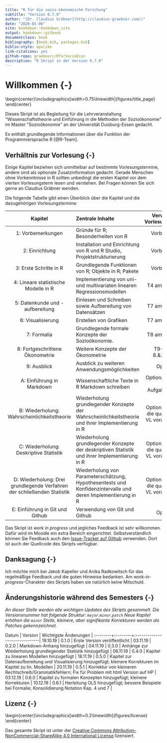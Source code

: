 ```yaml
--- 
title: "R für die sozio-ökonomische Forschung"
subtitle: "Version 0.7.0"
author: "[Dr. Claudius Gräbner](http://claudius-graebner.com/)"
date: "2020-01-06" 
site: bookdown::bookdown_site
output: bookdown::gitbook
documentclass: book
bibliography: [book.bib, packages.bib]
biblio-style: apalike
link-citations: yes
github-repo: graebnerc/RforSocioEcon
description: "R Skript in der Version 0.7.0"
---
```


# Willkommen {-}


\begin{center}\includegraphics[width=0.75\linewidth]{figures/title_page} \end{center}

Dieses Skript ist als Begleitung für die Lehrveranstaltung 
"Wissenschaftstheorie und Einführung in die Methoden der Sozioökonomie"
im Master "Sozioökonomie" an der Universität Duisburg-Essen gedacht.

Es enthält grundlegende Informationen über die Funktion der
Programmiersprache R [@R-Team]. 

## Verhältnis zur Vorlesung {-}

Einige Kapitel beziehen sich unmittelbar auf bestimmte Vorlesungstermine,
andere sind als optionale Zusatzinformation gedacht.
Gerade Menschen ohne Vorkenntnisse in R sollten unbedingt die ersten Kapitel
vor dem vierten Vorlesungsterm lesen und verstehen. Bei Fragen können Sie sich
gerne an Claudius Gräbner wenden.

Die folgende Tabelle gibt einen Überblick über die Kapitel und die dazugehörigen
Vorlesungstermine:

Kapitel              | Zentrale Inhalte            | Verwandter Vorlesungstermin |
|:------------------:|:----------------------------|:---------------------------:|
| 1: Vorbemerkungen | Gründe für R; Besonderheiten von R | Vorbereitung |
| 2: Einrichtung | Installation und Einrichtung von R und R Studio, Projektstrukturierung | Vorbereitung |
| 3: Erste Schritte in R | Grundlegende Funktionen von R; Objekte in R; Pakete | Vorbereitung |
| 4: Lineare statistische Modelle in R | Implementierung von uni- und multivariaten linearen Regressionsmodellen | T4 am 06.11.19 |
| 5: Datenkunde und -aufbereitung | Einlesen und Schreiben sowie Aufbereitung von Datensätzen | T7 am 27.11.19 |
| 6: Visualisierung | Erstellen von Grafiken | T7 am 27.11.19 |
| 7: Formalia | Grundlegende formale Konzepte der Sozioökonomie. | T8 am 11.12.19 |
| 8: Fortgeschrittene Ökonometrie | Weitere Konzepte der Ökonometrie | T9-10 am 8.&15.1.20|
| 9: Ausblick | Ausblick zu weiteren Anwendungsmöglichkeiten | Optional |
| A: Einführung in Markdown | Wissenschaftliche Texte in R Markdown schreiben |Optional; relevant für Aufgabenblätter|
| B: Wiederholung: Wahrscheinlichkeitstheorie  | Wiederholung grundlegender Konzepte der Wahrscheinlichkeitstheorie und ihrer Implementierung in R | Optional; wird für die quantitativen VL vorausgesetzt |
| C: Wiederholung: Deskriptive Statistik  | Wiederholung grundlegender Konzepte der deskriptiven Statistik und ihrer Implementierung in R | Optional; wird für die quantitativen VL vorausgesetzt |
| D: Wiederholung: Drei grundlegende Verfahren der schließenden Statistik  | Wiederholung von Parameterschätzung, Hypothesentests und Konfidenzintervalle und deren Implementierung in R| Optional; wird für die quantitativen VL vorausgesetzt |
| E: Einführung in Git und Github | Verwendung von Git und Github | Optional |

Das Skript ist *work in progress* und jegliches Feedback ist sehr willkommen.
Dafür wird im Moodle ein extra Bereich eingerichtet.
Selbstverständlich können Sie Feedback auch den 
[Issue-Tracker auf Github](https://github.com/graebnerc/RforSocioEcon/issues) 
verwenden. Dort ist auch der Quellcode des Skripts verfügbar.

## Danksagung {-}

Ich möchte mich bei Jakob Kapeller und Anika Radkowitsch für das regelmäßige 
Feedback und die guten Hinweise bedanken. Am *work-in-progress*-Charakter
des Skripts haben sie natürlich keine Mitschuld.

## Änderungshistorie während des Semesters {-}

*An dieser Stelle werden alle wichtigen Updates des Skripts gesammelt.*
*Die Versionsnummer hat folgende Struktur: `major`.`minor`.`patch`*
*Neue Kapitel erhöhen die `minor` Stelle, kleinere, aber signifikante*
*Korrekturen werden als Patches gekennzeichnet.*

Datum    | Version | Wichtigste Änderungen         |
:--------+:--------+:------------------------------|
19.10.19 | 0.1.0    | Erste Version veröffentlicht |
03.11.19 | 0.2.0    | Markdown-Anhang hinzugefügt  |
04.11.19 | 0.3.0    | Anhänge zur Wiederholung grundlegender Statistik hinzugefügt  |
06.11.19 | 0.4.0    | Kapitel zu linearen Modellen hinzugefügt  |
18.11.19 | 0.5.0    | Kapitel zur Datenaufbereitung und Visualisierung hinzugefügt; kleinere Korrekturen im Kapitel zu lin. Modellen  |
20.11.19 | 0.5.1    | Korrektur von kleineren Rechtschreib/Grammatikfehlern; Fix für Problem mit html Version auf HP |
03.12.19 | 0.6.0    | Kapitel zu formalen Konzepten hinzugefügt; kleinere Korrekturen |
10.12.19 | 0.6.1    | Herleitung OLS hinzugefügt; bessere Beispiele bei Formalie; Konsolidierung Notation Kap. 4 und 7 |

## Lizenz {-}


\begin{center}\includegraphics[width=0.2\linewidth]{figures/license} \end{center}

Das gesamte Skript ist unter der 
[Creative Commons Attribution-NonCommercial-ShareAlike 4.0 International License](http://creativecommons.org/licenses/by-nc-sa/4.0/)
lizensiert.
